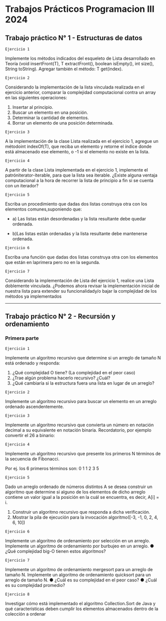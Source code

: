 # Trabajos Prácticos Programacion III 2024

## Trabajo práctico N° 1 - Estructuras de datos

`Ejercicio 1`

Implemente los métodos indicados del esqueleto de Lista desarrollado en Teoría (void insertFront(T), T extractFront(), boolean isEmpty(), int size(), String toString). Agregar también el método: T get(index).


`Ejercicio 2`

Considerando la implementación de la lista vinculada realizada en el ejercicio anterior, comparar la complejidad computacional contra un array en las siguientes operaciones:
1. Insertar al principio.
2. Buscar un elemento en una posición.
3. Determinar la cantidad de elementos.
4. Borrar un elemento de una posición determinada.


`Ejercicio 3`

A la implementación de la clase Lista realizada en el ejercicio 1, agregue un métodoint indexOf(T), que reciba un elemento y retorne el índice donde está almacenado ese elemento, o -1 si el elemento no existe en la lista.


`Ejercicio 4`

A partir de la clase Lista implementada en el ejercicio 1, implemente el patróniterator-iterable, para que la lista sea iterable. ¿Existe alguna ventaja computacional a la hora de recorrer la lista de principio a fin si se cuenta con un iterador?


`Ejercicio 5`

Escriba un procedimiento que dadas dos listas construya otra con los elementos comunes,suponiendo que: 

* a) Las listas están desordenadas y la lista resultante debe quedar ordenada. 

* b)Las listas están ordenadas y la lista resultante debe mantenerse ordenada.


`Ejercicio 6`

Escriba una función que dadas dos listas construya otra con los elementos que están en laprimera pero no en la segunda.


`Ejercicio 7`

Considerando la implementación de Lista del ejercicio 1, realice una Lista doblemente vinculada. ¿Podemos ahora revisar la implementación inicial de nuestra lista para extender su funcionalidady/o bajar la complejidad de los métodos ya implementados

***

## Trabajo práctico N° 2 -  Recursión y ordenamiento
### Primera parte

`Ejercicio 1`

Implemente un algoritmo recursivo que determine si un arreglo de tamaño N está ordenado y responda:
1. ¿Qué complejidad O tiene? (La complejidad en el peor caso)
2. ¿Trae algún problema hacerlo recursivo? ¿Cuál?
3. ¿Qué cambiaría si la estructura fuera una lista en lugar de un arreglo?

   
`Ejercicio 2`

Implemente un algoritmo recursivo para buscar un elemento en un arreglo ordenado ascendentemente.


`Ejercicio 3`

Implemente un algoritmo recursivo que convierta un número en notación decimal a su equivalente en notación binaria. Recordatorio, por ejemplo convertir el 26 a binario:


`Ejercicio 4`

Implemente un algoritmo recursivo que presente los primeros N términos de la secuencia de Fibonacci. 

Por ej. los 6 primeros términos son: 0 1 1 2 3 5


`Ejercicio 5`

Dado un arreglo ordenado de números distintos A se desea construir un algoritmo que determine si alguno de los elementos de dicho arreglo contiene un valor igual a la posición en la cuál se encuentra, es decir, A[i] = i.
1. Construir un algoritmo recursivo que responda a dicha verificación.
2. Mostrar la pila de ejecución para la invocación algoritmo([-3, -1, 0, 2, 4, 6, 10])

   
`Ejercicio 6`

Implemente un algoritmo de ordenamiento por selección en un arreglo.
Implemente un algoritmo de ordenamiento por burbujeo en un arreglo.
● ¿Qué complejidad big-O tienen estos algoritmos?


`Ejercicio 7`

Implemente un algoritmo de ordenamiento mergesort para un arreglo de tamaño N.
Implemente un algoritmo de ordenamiento quicksort para un arreglo de tamaño N.
● ¿Cuál es su complejidad en el peor caso?
● ¿Cuál es su complejidad promedio?


`Ejercicio 8`

Investigar cómo está implementado el algoritmo Collection.Sort de Java y qué características
deben cumplir los elementos almacenados dentro de la colección a ordenar
